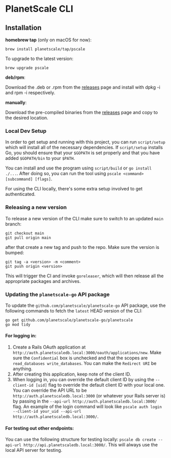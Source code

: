 # PlanetScale CLI

## Installation

**homebrew tap** (only on macOS for now):

```
brew install planetscale/tap/pscale
```
To upgrade to the latest version:

```
brew upgrade pscale
```

**deb/rpm**:

Download the .deb or .rpm from the [releases](https://github.com/planetscale/cli/releases/latest) page and install with dpkg -i and rpm -i respectively.

**manually**:

Download the pre-compiled binaries from the [releases](https://github.com/planetscale/cli/releases/latest) page and copy to the desired location.

### Local Dev Setup

In order to get setup and running with this project, you can run `script/setup` which will install all of the necessary dependencies. If `script/setup` installs Go, you should ensure that your `$GOPATH` is set properly and that you have added `$GOPATH/bin` to your `$PATH`.

You can install and use the program using `script/build` or `go install ./...`. After doing so, you can run the tool using `pscale <command> [subcommand] [flags]`.


For using the CLI locally, there's some extra setup involved to get authenticated.

### Releasing a new version

To release a new version of the CLI make sure to switch to an updated `main` branch:

```
git checkout main
git pull origin main
```

after that create a new tag and push to the repo. Make sure the version is bumped:

```
git tag -a <version> -m <comment>
git push origin <version>
```

This will trigger the CI and invoke `goreleaser`, which will then release all the appropriate packages and archives.


### Updating the `planetscale-go` API package 

To update the `github.com/planetscale/planetscale-go` API package, use the
following commands to fetch the `latest` HEAD version of the CLI:

```
go get github.com/planetscale/planetscale-go/planetscale
go mod tidy
```

#### For logging in: 
1. Create a Rails OAuth application at `http://auth.planetscaledb.local:3000/oauth/applications/new`. Make sure the `Confidential` box is unchecked and that the scopes are `read_databases write_databases`. You can make the `Redirect URI` be anything.
2. After creating this application, keep note of the client ID.
3. When logging in, you can override the default client ID by using the `--client-id [uid]` flag to override the default client ID with your local one. You can override the API URL to be `http://auth.planetscaledb.local:3000` (or whatever your Rails server is) by passing in the `--api-url http://auth.planetscaledb.local:3000/` flag. An example of the login command will look like `pscale auth login --client-id your_uid --api-url http://auth.planetscaledb.local:3000/`.


#### For testing out other endpoints:

You can use the following structure for testing locally: `pscale db create --api-url http://api.planetscaledb.local:3000/`. This will always use the local API server for testing.
